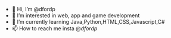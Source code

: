 - 👋 Hi, I’m @dfordp
- 👀 I’m interested in web, app and game development
- 🌱 I’m currently learning Java,Python,HTML,CSS,Javascript,C#
- 📫 How to reach me insta @_dfordp_

<!---
dfordp/dfordp is a ✨ special ✨ repository because its `README.md` (this file) appears on your GitHub profile.
You can click the Preview link to take a look at your changes.
--->
